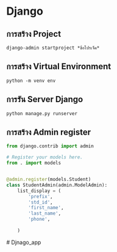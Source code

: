# Django

## การสร้าง Project
    django-admin startproject *ขื่อโปรเจ็ค*

## การสร้าง Virtual Environment
    python -m venv env

## การรัน Server Django
    python manage.py runserver
    
## การสร้าง Admin register 
```python
from django.contrib import admin

# Register your models here.
from . import models


@admin.register(models.Student)
class StudentAdmin(admin.ModelAdmin):
    list_display = (
        'prefix',
        'std_id',
        'first_name',
        'last_name',
        'phone',
     
    )


```

#   D j n a g o _ a p p  
 